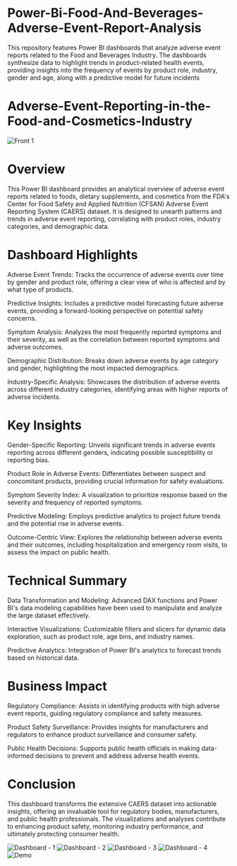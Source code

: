# Power-Bi-Food-And-Beverages-Adverse-Event-Report-Analysis
This repository features Power BI dashboards that analyze adverse event reports related to the Food and Beverages Industry. The dashboards synthesize data to highlight trends in product-related health events, providing insights into the frequency of events by product role, industry, gender and age, along with a predictive model for future incidents

# Adverse-Event-Reporting-in-the-Food-and-Cosmetics-Industry
![Front 1](https://github.com/Kovidk/Power-Bi-Food-And-Beverages-Adverse-Event-Report-Analysis/assets/20815224/8d6e2453-feed-43f3-9867-b8863907e29e)

# Overview

This Power BI dashboard provides an analytical overview of adverse event reports related to foods, dietary supplements, and cosmetics from the FDA's Center for Food Safety and Applied Nutrition (CFSAN) Adverse Event Reporting System (CAERS) dataset. It is designed to unearth patterns and trends in adverse event reporting, correlating with product roles, industry categories, and demographic data.

# Dashboard Highlights

Adverse Event Trends: Tracks the occurrence of adverse events over time by gender and product role, offering a clear view of who is affected and by what type of products.

Predictive Insights: Includes a predictive model forecasting future adverse events, providing a forward-looking perspective on potential safety concerns.

Symptom Analysis: Analyzes the most frequently reported symptoms and their severity, as well as the correlation between reported symptoms and adverse outcomes.

Demographic Distribution: Breaks down adverse events by age category and gender, highlighting the most impacted demographics.

Industry-Specific Analysis: Showcases the distribution of adverse events across different industry categories, identifying areas with higher reports of adverse incidents.

# Key Insights

Gender-Specific Reporting: Unveils significant trends in adverse events reporting across different genders, indicating possible susceptibility or reporting bias.

Product Role in Adverse Events: Differentiates between suspect and concomitant products, providing crucial information for safety evaluations.

Symptom Severity Index: A visualization to prioritize response based on the severity and frequency of reported symptoms.

Predictive Modeling: Employs predictive analytics to project future trends and the potential rise in adverse events.

Outcome-Centric View: Explores the relationship between adverse events and their outcomes, including hospitalization and emergency room visits, to assess the impact on public health.

# Technical Summary

Data Transformation and Modeling: Advanced DAX functions and Power BI's data modeling capabilities have been used to manipulate and analyze the large dataset effectively.

Interactive Visualizations: Customizable filters and slicers for dynamic data exploration, such as product role, age bins, and industry names.

Predictive Analytics: Integration of Power BI's analytics to forecast trends based on historical data.


# Business Impact

Regulatory Compliance: Assists in identifying products with high adverse event reports, guiding regulatory compliance and safety measures.

Product Safety Surveillance: Provides insights for manufacturers and regulators to enhance product surveillance and consumer safety.

Public Health Decisions: Supports public health officials in making data-informed decisions to prevent and address adverse health events.

# Conclusion

This dashboard transforms the extensive CAERS dataset into actionable insights, offering an invaluable tool for regulatory bodies, manufacturers, and public health professionals. The visualizations and analyses contribute to enhancing product safety, monitoring industry performance, and ultimately protecting consumer health.

![Dashboard - 1](https://github.com/Kovidk/Power-Bi-Food-And-Beverages-Adverse-Event-Report-Analysis/assets/20815224/22a6ef4d-944e-498b-b78c-9c86709d10ae)
![Dashboard - 2](https://github.com/Kovidk/Power-Bi-Food-And-Beverages-Adverse-Event-Report-Analysis/assets/20815224/cc2592c0-b0e5-4c67-8f1d-cbc6b39c345a)
![Dashboard - 3](https://github.com/Kovidk/Power-Bi-Food-And-Beverages-Adverse-Event-Report-Analysis/assets/20815224/7fa165bc-fe94-4d2e-ba79-1771bf29c70d)
![Dashboard - 4](https://github.com/Kovidk/Power-Bi-Food-And-Beverages-Adverse-Event-Report-Analysis/assets/20815224/ae419850-4c1c-46c7-9151-6886f1f8ba87)
![Demo](https://github.com/Kovidk/Power-Bi-Food-And-Beverages-Adverse-Event-Report-Analysis/assets/20815224/9ada1a43-5df6-4fa3-a865-49cf3fdf78f0)






